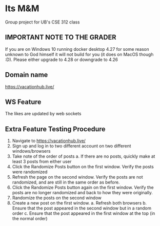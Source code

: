 # Its M&M

Group project for UB's CSE 312 class

## IMPORTANT NOTE TO THE GRADER

If you are on Windows 10 running docker desktop 4.27 for some reason unknown to God himself it will not build for you (it does on MacOS though :D). Please either upgrade to 4.28 or downgrade to 4.26

## Domain name

https://vacationhub.live/

## WS Feature

The likes are updated by web sockets

## Extra Feature Testing Procedure

1. Navigate to https://vacationhub.live/
2. Sign up and log in to two different account on two different windows/browsers
3. Take note of the order of posts
    a. If there are no posts, quickly make at least 3 posts from either user
4. Click the Randomize Posts button on the first window. Verify the posts were randomized
5. Refresh the page on the second window. Verify the posts are not randomized, and are still in the same order as before.
6. Click the Randomize Posts button again on the first window. Verify the posts are no longer randomized and back to how they were originally.
7. Randomize the posts on the second window
8. Create a new post on the first window. 
    a. Refresh both browsers
    b. Ensure that the post appeared in the second window but in a random order
    c. Ensure that the post appeared in the first window at the top (in the normal order)